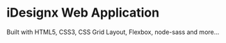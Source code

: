 # iDesignx Web Application

Built with HTML5, CSS3, CSS Grid Layout, Flexbox, node-sass and more...
